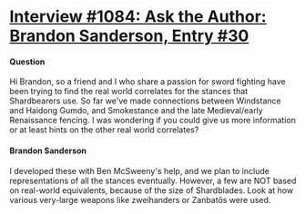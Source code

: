 # [Interview #1084: Ask the Author: Brandon Sanderson, Entry #30](https://www.theoryland.com/intvmain.php?i=1084#30)

#### Question

Hi Brandon, so a friend and I who share a passion for sword fighting have been trying to find the real world correlates for the stances that Shardbearers use. So far we've made connections between Windstance and Haidong Gumdo, and Smokestance and the late Medieval/early Renaissance fencing. I was wondering if you could give us more information or at least hints on the other real world correlates?

#### Brandon Sanderson

I developed these with Ben McSweeny's help, and we plan to include representations of all the stances eventually. However, a few are NOT based on real-world equivalents, because of the size of Shardblades. Look at how various very-large weapons like zweihanders or Zanbatōs were used.

